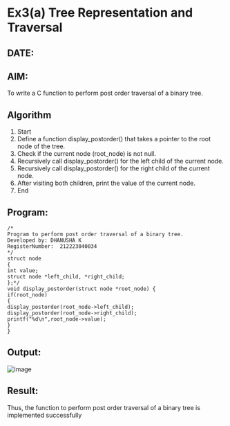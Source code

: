 # Ex3(a) Tree Representation and Traversal
## DATE:
## AIM:
To write a C function to perform post order traversal of a binary tree.

## Algorithm
1. Start 
2. Define a function display_postorder() that takes a pointer to the root node of the tree. 
3. Check if the current node (root_node) is not null. 
4. Recursively call display_postorder() for the left child of the current node. 
5. Recursively call display_postorder() for the right child of the current node. 
6. After visiting both children, print the value of the current node. 
7. End   
   
## Program:
```
/*
Program to perform post order traversal of a binary tree.
Developed by: DHANUSHA K
RegisterNumber:  212223040034
*/
struct node 
{ 
int value; 
struct node *left_child, *right_child; 
};*/ 
void display_postorder(struct node *root_node) { 
if(root_node) 
{ 
display_postorder(root_node->left_child); 
display_postorder(root_node->right_child); 
printf("%d\n",root_node->value); 
} 
} 
```

## Output:

![image](https://github.com/user-attachments/assets/0a5e6d86-59ff-4323-9410-7a8b257462d3)


## Result:
Thus, the function to perform post order traversal of a binary tree is implemented successfully
